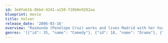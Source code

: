 ```yaml
---
id: 3e0feb1b-0bbd-4241-a150-f28b0e9282aa
blueprint: movie
title: Volver
release_date: '2006-03-16'
overview: "Raimunda (Penélope Cruz) works and lives Madrid with her husband Paco and daughter Paula. Her sister Sole (Lola Dueñas) lives nearby and they both miss their mother Irene (Carmen Maura), who died several years ago in a house fire along with their father. A former neighbor from their hometown reports that she has seen the ghost of Irene and both daughters do not believe her. After a murder and a family tragedy, Irene's spirit materializes around her daughters to help comfort them."
genres: '[{"id": 35, "name": "Comedy"}, {"id": 18, "name": "Drama"}, {"id": 10749, "name": "Romance"}]'
---
```

